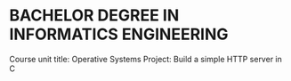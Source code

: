 # BACHELOR DEGREE IN INFORMATICS ENGINEERING
Course unit title: Operative Systems
Project: Build a simple HTTP server in C
